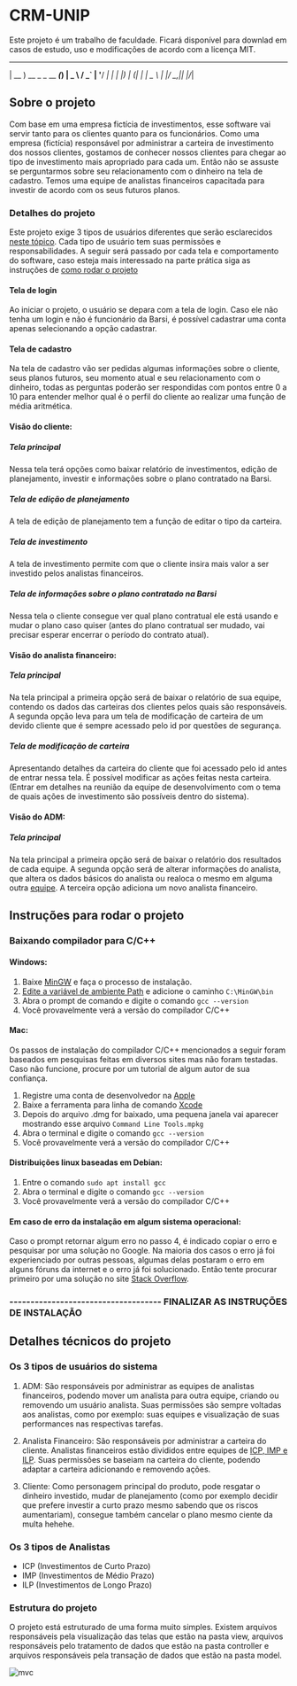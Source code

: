 # CRM-UNIP

Este projeto é um trabalho de faculdade. Ficará disponível para downlad em casos de estudo, uso e modificações de acordo com a licença MIT.

 ____                 _ 
| __ )  __ _ _ __ ___(_)
|  _ \ / _` | '__/ __| |
| |_) | (_| | |  \__ \ |
|____/ \__,_|_|  |___/_|

## Sobre o projeto

Com base em uma empresa fictícia de investimentos, esse software vai servir tanto para os clientes quanto para os funcionários.
Como uma empresa (fictícia) responsável por administrar a carteira de investimento dos nossos clientes, gostamos de conhecer nossos clientes para chegar ao tipo de investimento mais apropriado para cada um. Então não se assuste se perguntarmos sobre seu relacionamento com o dinheiro na tela de cadastro.
Temos uma equipe de analistas financeiros capacitada para investir de acordo com os seus futuros planos.

### Detalhes do projeto

Este projeto exige 3 tipos de usuários diferentes que serão esclarecidos [neste tópico](#projeto_detalhes). Cada tipo de usuário tem suas permissões e responsabilidades. A seguir será passado por cada tela e comportamento do software, caso esteja mais interessado na parte prática siga as instruções de [como rodar o projeto](#como_rodar_projeto)

#### Tela de login

Ao iniciar o projeto, o usuário se depara com a tela de login. Caso ele não tenha um login e não é funcionário da Barsi, é possível cadastrar uma conta apenas selecionando a opção cadastrar.

#### Tela de cadastro

Na tela de cadastro vão ser pedidas algumas informações sobre o cliente, seus planos futuros, seu momento atual e seu relacionamento com o dinheiro, todas as perguntas poderão ser respondidas com pontos entre 0 a 10 para entender melhor qual é o perfil do cliente ao realizar uma função de média aritmética.

#### Visão do cliente:

##### Tela principal

Nessa tela terá opções como baixar relatório de investimentos, edição de planejamento, investir e informações sobre o plano contratado na Barsi.

##### Tela de edição de planejamento

A tela de edição de planejamento tem a função de editar o tipo da carteira. 

##### Tela de investimento

A tela de investimento permite com que o cliente insira mais valor a ser investido pelos analistas financeiros.

##### Tela de informações sobre o plano contratado na Barsi

Nessa tela o cliente consegue ver qual plano contratual ele está usando e mudar o plano caso quiser (antes do plano contratual ser mudado, vai precisar esperar encerrar o período do contrato atual).

#### Visão do analista financeiro:

##### Tela principal

Na tela principal a primeira opção será de baixar o relatório de sua equipe, contendo os dados das carteiras dos clientes pelos quais são responsáveis.
A segunda opção leva para um tela de modificação de carteira de um devido cliente que é sempre acessado pelo id por questões de segurança.

##### Tela de modificação de carteira

Apresentando detalhes da carteira do cliente que foi acessado pelo id antes de entrar nessa tela. É possível modificar as ações feitas nesta carteira. (Entrar em detalhes na reunião da equipe de desenvolvimento com o tema de quais ações de investimento são possíveis dentro do sistema).

#### Visão do ADM:

##### Tela principal

Na tela principal a primeira opção será de baixar o relatório dos resultados de cada equipe.
A segunda opção será de alterar informações do analista, que altera os dados básicos do analista ou realoca o mesmo em alguma outra [equipe](tipos_analista).
A terceira opção adiciona um novo analista financeiro.

## Instruções para rodar o projeto <a name="como_rodar_projeto"></a> 

### Baixando compilador para C/C++

#### Windows:

1. Baixe [MinGW](https://nuwen.net/files/mingw/mingw-18.0-without-git.exe) e faça o processo de instalação.
2. [Edite a variável de ambiente Path](https://pt.stackoverflow.com/a/5030) e adicione o caminho `C:\MinGW\bin`
3. Abra o prompt de comando e digite o comando `gcc --version`
4. Você provavelmente verá a versão do compilador C/C++

#### Mac:

Os passos de instalação do compilador C/C++ mencionados a seguir foram baseados em pesquisas feitas em diversos sites mas não foram testadas. Caso não funcione, procure por um tutorial de algum autor de sua confiança.

1. Registre uma conta de desenvolvedor na [Apple](https://developer.apple.com/downloads/index.action)
2. Baixe a ferramenta para linha de comando [Xcode](https://developer.apple.com/xcode/)
3. Depois do arquivo .dmg for baixado, uma pequena janela vai aparecer mostrando esse arquivo `Command Line Tools.mpkg`
4. Abra o terminal e digite o comando `gcc --version`
5. Você provavelmente verá a versão do compilador C/C++

#### Distribuições linux baseadas em Debian:

1. Entre o comando `sudo apt install gcc`
2. Abra o terminal e digite o comando `gcc --version`
3. Você provavelmente verá a versão do compilador C/C++

#### Em caso de erro da instalação em algum sistema operacional:
Caso o prompt retornar algum erro no passo 4, é indicado copiar o erro e pesquisar por uma solução no Google.
Na maioria dos casos o erro já foi experienciado por outras pessoas, algumas delas postaram o erro em alguns fóruns da internet e o erro já foi solucionado.
Então tente procurar primeiro por uma solução no site [Stack Overflow](https://stackoverflow.com/).


### ------------------------------------ FINALIZAR AS INSTRUÇÕES DE INSTALAÇÃO

## Detalhes técnicos do projeto <a name="projeto_detalhes"></a> 

### Os 3 tipos de usuários do sistema

1. ADM:
  São responsáveis por administrar as equipes de analistas financeiros, podendo mover um analista para outra equipe, criando ou removendo um usuário analista.
  Suas permissões são sempre voltadas aos analistas, como por exemplo: suas equipes e visualização de suas performances nas respectivas tarefas.
  
2. Analista Financeiro:
  São responsáveis por administrar a carteira do cliente.
  Analistas financeiros estão divididos entre equipes de [ICP, IMP e ILP](#tipos_analista).
  Suas permissões se baseiam na carteira do cliente, podendo adaptar a carteira adicionando e removendo ações.
  
3. Cliente:
  Como personagem principal do produto, pode resgatar o dinheiro investido, mudar de planejamento (como por exemplo decidir que prefere investir a curto prazo mesmo sabendo que os riscos aumentariam), consegue também cancelar o plano mesmo ciente da multa hehehe.
  
  ### Os 3 tipos de Analistas <a name="tipos_analista"></a> 
  * ICP (Investimentos de Curto Prazo)
  * IMP (Investimentos de Médio Prazo)
  * ILP (Investimentos de Longo Prazo)

### Estrutura do projeto

O projeto está estruturado de uma forma muito simples.
Existem arquivos responsáveis pela visualização das telas que estão na pasta view, arquivos responsáveis pelo tratamento de dados que estão na pasta controller e arquivos responsáveis pela transação de dados que estão na pasta model.

![mvc](https://www.cybermedian.com/pt/wp-content/uploads/sites/11/2022/02/img_6212df40ef951.png "Exemplo de relacionamento entre model, view e controller")
